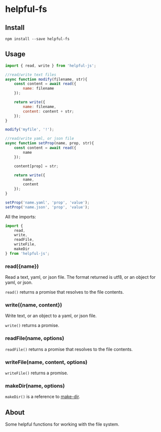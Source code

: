 helpful-fs
====

Install
---

`npm install --save helpful-fs`

Usage
---

```javascript
import { read, write } from 'helpful-js';

//read/write text files
async function modify(filename, str){
    const content = await read({
        name: filename
    });

    return write({
        name: filename,
        content: content + str;
    });
}

modify('myfile', '!');

//read/write yaml, or json file
async function setProp(name, prop, str){
    const content = await read({
        name
    });

    content[prop] = str;

    return write({
        name,
        content
    });
}

setProp('name.yaml', 'prop', 'value');
setProp('name.json', 'prop', 'value');

```

All the imports:

```javascript
import {
    read,
    write,
    readFile,
    writeFile,
    makeDir
} from 'helpful-js';
```

### read({name})

Read a text, yaml, or json file. The format returned is utf8, or an object for yaml, or json.

`read()` returns a promise that resolves to the file contents.

### write({name, content})

Write text, or an object to a yaml, or json file.

`write()` returns a promise.

### readFile(name, options)

`readFile()` returns a promise that resolves to the file contents.

### writeFile(name, content, options)

`writeFile()` returns a promise.

### makeDir(name, options)

`makeDir()` is a reference to [make-dir](https://github.com/sindresorhus/make-dir).

About
---

Some helpful functions for working with the file system.
